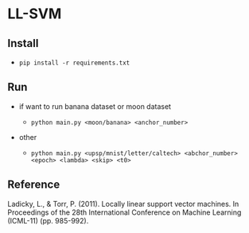 # LL-SVM

## Install
- `pip install -r requirements.txt`

## Run
- if want to run banana dataset or moon dataset
    - `python main.py <moon/banana> <anchor_number>`
    
- other
    - `python main.py <upsp/mnist/letter/caltech> <abchor_number> <epoch> <lambda> <skip> <t0>`

## Reference
Ladicky, L., & Torr, P. (2011). Locally linear support vector machines. In Proceedings of the 28th International Conference on Machine Learning (ICML-11) (pp. 985-992).